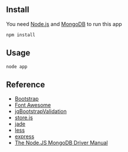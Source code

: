 ## Install
You need [Node.js](http://nodejs.org/) and [MongoDB](http://www.mongodb.org/downloads) to run this app
    
    npm install
## Usage
    node app
## Reference
* [Bootstrap](http://twitter.github.com/bootstrap/index.html)
* [Font Awesome](http://fortawesome.github.com/Font-Awesome/)
* [jqBootstrapValidation](http://reactiveraven.github.com/jqBootstrapValidation/)
* [store.js](https://github.com/marcuswestin/store.js)
* [jade](https://github.com/visionmedia/jade)
* [less](http://lesscss.org/)
* [express](http://expressjs.com/)
* [The Node.JS MongoDB Driver Manual](http://mongodb.github.com/node-mongodb-native/)
